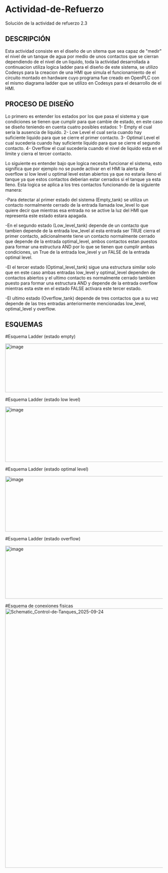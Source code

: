 # Actividad-de-Refuerzo
Solución de la actividad de refuerzo 2.3
## DESCRIPCIÓN
Esta actividad consiste en el diseño de un sitema que sea capaz de "medir" el nivel de un tanque de agua por medio de unos contactos que se cierran dependiendo de el nivel de un liquido, toda la actividad desarrollada a continuacion utiliza logica ladder para el diseño de este sistema, se utilizo Codesys para la creacion de una HMI que simula el funcionamiento de el circuito montado en hardware cuyo programa fue creado en OpenPLC con el mismo diagrama ladder que se utilizo en Codesys para el desarrollo de el HMI.
## PROCESO DE DISEÑO
Lo primero es entender los estados por los que pasa el sistema y que condiciones se tienen que cumplir para que cambie de estado, en este caso se diseño teniendo en cuenta cuatro posibles estados:
1- Empty el cual seria la ausencia de liquido.
2- Low Level el cual seria cuando hay suficiente liquido para que se cierre el primer contacto.
3- Optimal Level el cual sucederia cuando hay suficiente liquido para que se cierre el segundo contacto.
4- Overflow el cual sucederia cuando el nivel de liquido esta en el limite y cierra el tercer contacto.

Lo siguiente es entender bajo que logica necesita funcionar el sistema, esto significa que por ejemplo no se puede activar en el HMI la alerta de overflow si low level u optimal level estan abiertos ya que no estaria lleno el tanque ya que estos contactos deberian estar cerrados si el tanque ya esta lleno. Esta logica se aplica a los tres contactos funcionando de la siguiente manera:

-Para detectar al primer estado del sistema (Empty_tank) se utiliza un contacto normalmente cerrado de la entrada llamada low_level lo que quiere decir que mientras esa entrada no se active la luz del HMI que representa este estado estara apagada.

-En el segundo estado (Low_level_tank) depende de un contacto que tambien depende de la entrada low_level al esta entrada ser TRUE cierra el primer contacto, adicionalmente tiene un contacto normalmente cerrado que depende de la entrada optimal_level, ambos contactos estan puestos para formar una estructura AND por lo que se tienen que cumplir ambas condiciones, un True de la entrada low_level y un FALSE de la entrada optimal level. 

-El el tercer estado (Optimal_level_tank) sigue una estructura similar solo que en este caso ambas entradas low_level y optimal_level dependen de contactos abiertos y el ultimo contacto es normalmente cerrado tambien puesto para formar una estructura AND y depende de la entrada overflow mientras esta este en el estado FALSE activara este tercer estado.

-El ultimo estado (Overflow_tank) depende de tres contactos que a su vez depende de las tres entradas anteriormente mencionadas low_level, optimal_level y overflow.

## ESQUEMAS

#Esquema Ladder (estado empty)

<img width="558" height="156" alt="image" src="https://github.com/user-attachments/assets/7eacdbf8-6d53-4aa3-90aa-8db0cbf91f0f" />

#Esquema Ladder (estado low level)

<img width="568" height="177" alt="image" src="https://github.com/user-attachments/assets/1ee43855-664e-4949-8776-e8e61cc0667e" />

#Esquema Ladder (estado optimal level)

<img width="563" height="177" alt="image" src="https://github.com/user-attachments/assets/22541d1f-7928-46df-a14d-1dc4338a4fcc" />

#Esquema Ladder (estado overflow)

<img width="542" height="169" alt="image" src="https://github.com/user-attachments/assets/88947a10-db1a-4558-b98a-9e08ed0ce737" />

#Esquema de conexiones fisicas
<img width="1169" height="827" alt="Schematic_Control-de-Tanques_2025-09-24" src="https://github.com/user-attachments/assets/f230a304-b695-4c6b-b36d-15f5faae99b0" />
